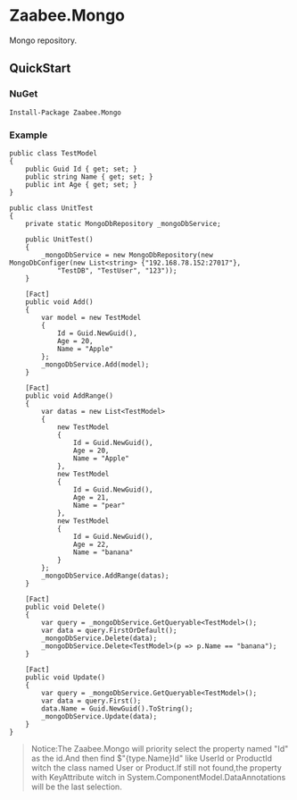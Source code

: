 # Zaabee.Mongo

Mongo repository.

## QuickStart

### NuGet

    Install-Package Zaabee.Mongo

### Example

```CSharp
public class TestModel
{
    public Guid Id { get; set; }
    public string Name { get; set; }
    public int Age { get; set; }
}

public class UnitTest
{
    private static MongoDbRepository _mongoDbService;

    public UnitTest()
    {
        _mongoDbService = new MongoDbRepository(new MongoDbConfiger(new List<string> {"192.168.78.152:27017"},
            "TestDB", "TestUser", "123"));
    }

    [Fact]
    public void Add()
    {
        var model = new TestModel
        {
            Id = Guid.NewGuid(),
            Age = 20,
            Name = "Apple"
        };
        _mongoDbService.Add(model);
    }

    [Fact]
    public void AddRange()
    {
        var datas = new List<TestModel>
        {
            new TestModel
            {
                Id = Guid.NewGuid(),
                Age = 20,
                Name = "Apple"
            },
            new TestModel
            {
                Id = Guid.NewGuid(),
                Age = 21,
                Name = "pear"
            },
            new TestModel
            {
                Id = Guid.NewGuid(),
                Age = 22,
                Name = "banana"
            }
        };
        _mongoDbService.AddRange(datas);
    }

    [Fact]
    public void Delete()
    {
        var query = _mongoDbService.GetQueryable<TestModel>();
        var data = query.FirstOrDefault();
        _mongoDbService.Delete(data);
        _mongoDbService.Delete<TestModel>(p => p.Name == "banana");
    }

    [Fact]
    public void Update()
    {
        var query = _mongoDbService.GetQueryable<TestModel>();
        var data = query.First();
        data.Name = Guid.NewGuid().ToString();
        _mongoDbService.Update(data);
    }
}
```

>Notice:The Zaabee.Mongo will priority select the property named "Id" as the id.And then find $"{type.Name}Id" like UserId or ProductId witch the class named User or Product.If still not found,the property with KeyAttribute witch in System.ComponentModel.DataAnnotations will be the last selection.